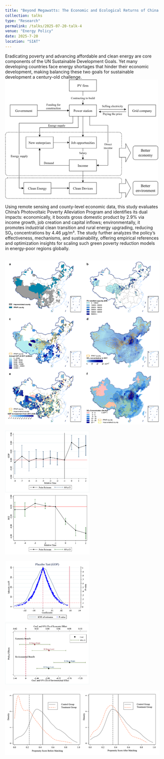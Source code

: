 ```yaml
---
title: "Beyond Megawatts: The Economic and Ecological Returns of China’s Photovoltaic Poverty Alleviation Program"
collection: talks
type: "Research"
permalink: /talks/2025-07-20-talk-4
venue: "Energy Policy"
date: 2025-7-20
location: "SIAT"
---
```


Eradicating poverty and advancing affordable and clean energy are core components of the UN Sustainable Development Goals. Yet many developing countries face energy shortages that hinder their economic development, making balancing these two goals for sustainable development a century-old challenge.
<br> <img src='/images/PPAP2.png' width="500"> <br>

Using remote sensing and county-level economic data, this study evaluates China’s Photovoltaic Poverty Alleviation Program and identifies its dual impacts: economically, it boosts gross domestic product by 2.9% via income growth, job creation and capital inflows; environmentally, it promotes industrial clean transition and rural energy upgrading, reducing SO₂ concentrations by 4.46 μg/m³. The study further analyzes the policy’s effectiveness, mechanisms, and sustainability, offering empirical references and optimization insights for scaling such green poverty reduction models in energy-poor regions globally.

<br> <img src='/images/PPAP1.png' width="800"> <br>
<br> <img src='/images/PPAP3.png' width="275"> <img src='/images/PPAP4.png' width="275"> <br>
<br> <img src='/images/PPAP5.png' width="275"> <img src='/images/PPAP6.png' width="275"> <br>
<br> <img src='/images/PPAP7.png' width="600"> <br>
